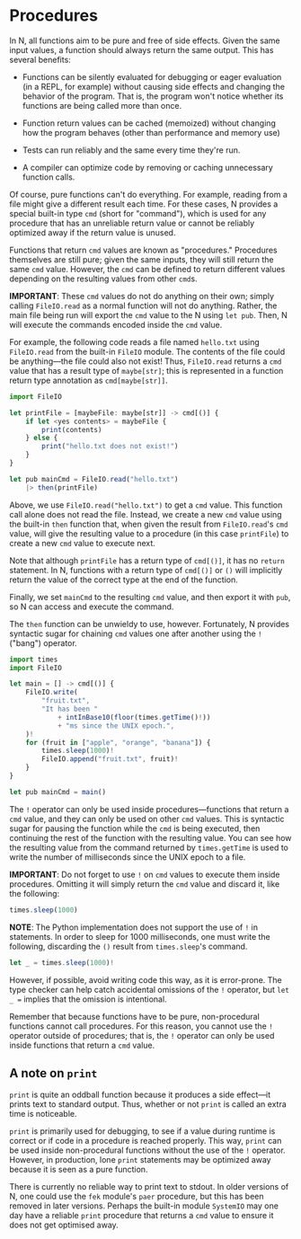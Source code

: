 # Procedures

In N, all functions aim to be pure and free of side effects. Given the same
input values, a function should always return the same output. This has several
benefits:

- Functions can be silently evaluated for debugging or eager evaluation (in a
  REPL, for example) without causing side effects and changing the behavior of
  the program. That is, the program won't notice whether its functions are being
  called more than once.

- Function return values can be cached (memoized) without changing how the
  program behaves (other than performance and memory use)

- Tests can run reliably and the same every time they're run.

- A compiler can optimize code by removing or caching unnecessary function
  calls.

Of course, pure functions can't do everything. For example, reading from a file
might give a different result each time. For these cases, N provides a special
built-in type `cmd` (short for "command"), which is used for any procedure that
has an unreliable return value or cannot be reliably optimized away if the
return value is unused.

Functions that return `cmd` values are known as "procedures." Procedures
themselves are still pure; given the same inputs, they will still return the
same `cmd` value. However, the `cmd` can be defined to return different values
depending on the resulting values from other `cmd`s.

**IMPORTANT**: These `cmd` values do not do anything on their own; simply
calling `FileIO.read` as a normal function will not do anything. Rather, the
main file being run will export the `cmd` value to the N using `let pub`. Then,
N will execute the commands encoded inside the `cmd` value.

For example, the following code reads a file named `hello.txt` using
`FileIO.read` from the built-in `FileIO` module. The contents of the file could
be anything—the file could also not exist! Thus, `FileIO.read` returns a `cmd`
value that has a result type of `maybe[str]`; this is represented in a function return type annotation as `cmd[maybe[str]]`.

```js
import FileIO

let printFile = [maybeFile: maybe[str]] -> cmd[()] {
	if let <yes contents> = maybeFile {
		print(contents)
	} else {
		print("hello.txt does not exist!")
	}
}

let pub mainCmd = FileIO.read("hello.txt")
	|> then(printFile)
```

Above, we use `FileIO.read("hello.txt")` to get a `cmd` value. This function
call alone does not read the file. Instead, we create a new `cmd` value using
the built-in `then` function that, when given the result from `FileIO.read`'s
`cmd` value, will give the resulting value to a procedure (in this case
`printFile`) to create a new `cmd` value to execute next.

Note that although `printFile` has a return type of `cmd[()]`, it has no
`return` statement. In N, functions with a return type of `cmd[()]` or `()` will
implicitly return the value of the correct type at the end of the function.

Finally, we set `mainCmd` to the resulting `cmd` value, and then export it with
`pub`, so N can access and execute the command.

The `then` function can be unwieldy to use, however. Fortunately, N provides
syntactic sugar for chaining `cmd` values one after another using the `!`
("bang") operator.

```js
import times
import FileIO

let main = [] -> cmd[()] {
	FileIO.write(
		"fruit.txt",
		"It has been "
			+ intInBase10(floor(times.getTime()!))
			+ "ms since the UNIX epoch.",
	)!
	for (fruit in ["apple", "orange", "banana"]) {
		times.sleep(1000)!
		FileIO.append("fruit.txt", fruit)!
	}
}

let pub mainCmd = main()
```

The `!` operator can only be used inside procedures—functions that return a
`cmd` value, and they can only be used on other `cmd` values. This is syntactic
sugar for pausing the function while the `cmd` is being executed, then
continuing the rest of the function with the resulting value. You can see how
the resulting value from the command returned by `times.getTime` is used to
write the number of milliseconds since the UNIX epoch to a file.

**IMPORTANT**: Do not forget to use `!` on `cmd` values to execute them inside
procedures. Omitting it will simply return the `cmd` value and discard it, like
the following:

```js
times.sleep(1000)
```

**NOTE**: The Python implementation does not support the use of `!` in
statements. In order to sleep for 1000 milliseconds, one must write the
following, discarding the `()` result from `times.sleep`'s command.

```js
let _ = times.sleep(1000)!
```

However, if possible, avoid writing code this way, as it is error-prone. The
type checker can help catch accidental omissions of the `!` operator, but `let _ =` implies that the omission is intentional.

Remember that because functions have to be pure, non-procedural functions cannot
call procedures. For this reason, you cannot use the `!` operator outside of
procedures; that is, the `!` operator can only be used inside functions that
return a `cmd` value.

## A note on `print`

`print` is quite an oddball function because it produces a side effect—it prints
text to standard output. Thus, whether or not `print` is called an extra time is
noticeable.

`print` is primarily used for debugging, to see if a value during runtime is
correct or if code in a procedure is reached properly. This way, `print` can be
used inside non-procedural functions without the use of the `!` operator.
However, in production, lone `print` statements may be optimized away because it
is seen as a pure function.

There is currently no reliable way to print text to stdout. In older versions of
N, one could use the `fek` module's `paer` procedure, but this has been removed
in later versions. Perhaps the built-in module `SystemIO` may one day have a
reliable `print` procedure that returns a `cmd` value to ensure it does not get
optimised away.
